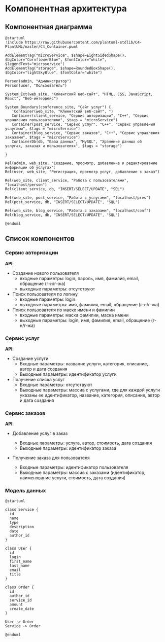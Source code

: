 # Компонентная архитектура
<!-- Состав и взаимосвязи компонентов системы между собой и внешними системами с указанием протоколов, ключевые технологии, используемые для реализации компонентов.
Диаграмма контейнеров C4 и текстовое описание. 
-->
## Компонентная диаграмма

```plantuml
@startuml
!include https://raw.githubusercontent.com/plantuml-stdlib/C4-PlantUML/master/C4_Container.puml

AddElementTag("microService", $shape=EightSidedShape(), $bgColor="CornflowerBlue", $fontColor="white", $legendText="microservice")
AddElementTag("storage", $shape=RoundedBoxShape(), $bgColor="lightSkyBlue", $fontColor="white")

Person(admin, "Администратор")
Person(user, "Пользователь")

System_Ext(web_site, "Клиентский веб-сайт", "HTML, CSS, JavaScript, React", "Веб-интерфейс")

System_Boundary(conference_site, "Сайт услуг") {
   'Container(web_site, "Клиентский веб-сайт", ")
   Container(client_service, "Сервис авторизации", "C++", "Сервис управления пользователями", $tags = "microService")    
   Container(post_service, "Сервис услуг", "C++", "Сервис управления услугами", $tags = "microService") 
   Container(blog_service, "Сервис заказов", "C++", "Сервис управления заказами", $tags = "microService")   
   ContainerDb(db, "База данных", "MySQL", "Хранение данных об услугах, заказах и пользователях", $tags = "storage")
   
}

Rel(admin, web_site, "Создание, просмотр, добавление и редактирование информации об услугах")
Rel(user, web_site, "Регистрация, просмотр услуг, добавление в заказ")

Rel(web_site, client_service, "Работа с пользователями", "localhost/person")
Rel(client_service, db, "INSERT/SELECT/UPDATE", "SQL")

Rel(web_site, post_service, "Работа с услугами", "localhost/pres")
Rel(post_service, db, "INSERT/SELECT/UPDATE", "SQL")

Rel(web_site, blog_service, "Работа с заказами", "localhost/conf")
Rel(blog_service, db, "INSERT/SELECT/UPDATE", "SQL")

@enduml
```
## Список компонентов  

### Сервис авторизации
**API**:
-	Создание нового пользователя
      - входные параметры: login, пароль, имя, фамилия, email, обращение (г-н/г-жа)
      - выходные параметры: отсутствуют
-	Поиск пользователя по логину
     - входные параметры:  login
     - выходные параметры: имя, фамилия, email, обращение (г-н/г-жа)
-	Поиск пользователя по маске имени и фамилии
     - входные параметры: маска фамилии, маска имени
     - выходные параметры: login, имя, фамилия, email, обращение (г-н/г-жа)

### Сервис услуг
**API**:
- Создание услуги
  - Входные параметры: название услуги, категория, описание, автор и дата создания
  - Выходные параметры: идентификатор услуги
- Получение списка услуг
  - Входные параметры: отсутствуют
  - Выходные параметры: массив с услугами, где для каждой услуги указаны ее идентификатор, название, категория, описание, автор и дата создания

### Сервис заказов
**API**:

- Добавление услуг в заказ
  - Входные параметры: услуга, автор, стоимость, дата создания
  - Выходные параметры: идентификатор заказа


- Получение заказа для пользователя
  - Входные параметры: идентификатор пользователя
  - Выходные параметры: массив с заказами (идентификатор, наименование услуги, стоимость, дата создания)



### Модель данных
```puml
@startuml

class Service {
  id
  name
  type
  description
  date
  author_id
}

class User {
  id
  login
  first_name
  last_name
  email
  title
}

class Order {
  id
  author_id
  service_id
  amount
  create_date
}

User -> Order
Service -> Order

@enduml
```
